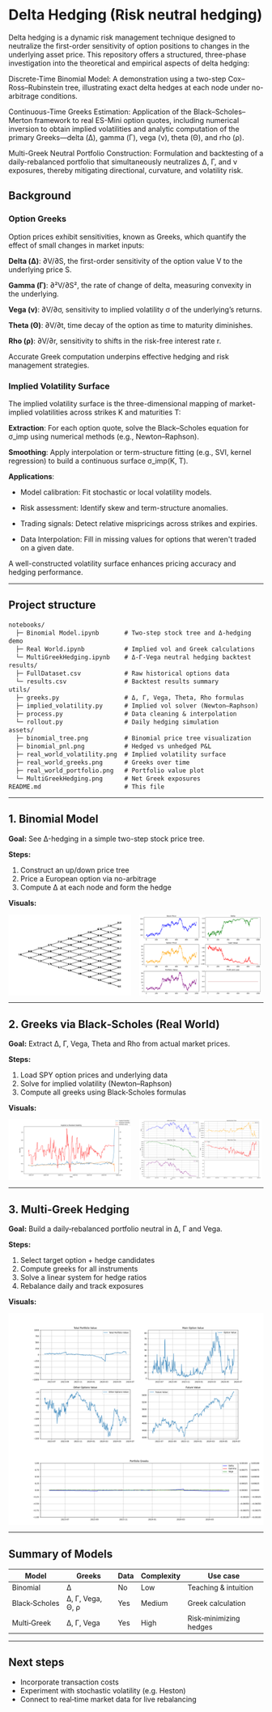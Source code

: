 # Delta Hedging (Risk neutral hedging)

Delta hedging is a dynamic risk management technique designed to neutralize the first-order sensitivity of option positions to changes in the underlying asset price. This repository offers a structured, three-phase investigation into the theoretical and empirical aspects of delta hedging:

Discrete-Time Binomial Model: A demonstration using a two-step Cox–Ross–Rubinstein tree, illustrating exact delta hedges at each node under no-arbitrage conditions.

Continuous-Time Greeks Estimation: Application of the Black–Scholes–Merton framework to real ES-Mini option quotes, including numerical inversion to obtain implied volatilities and analytic computation of the primary Greeks—delta (Δ), gamma (Γ), vega (ν), theta (Θ), and rho (ρ).

Multi-Greek Neutral Portfolio Construction: Formulation and backtesting of a daily-rebalanced portfolio that simultaneously neutralizes Δ, Γ, and ν exposures, thereby mitigating directional, curvature, and volatility risk.

## Background 

### Option Greeks

Option prices exhibit sensitivities, known as Greeks, which quantify the effect of small changes in market inputs:

**Delta (Δ)**: ∂V/∂S, the first-order sensitivity of the option value V to the underlying price S.

**Gamma (Γ)**: ∂²V/∂S², the rate of change of delta, measuring convexity in the underlying.

**Vega (ν)**: ∂V/∂σ, sensitivity to implied volatility σ of the underlying’s returns.

**Theta (Θ)**: ∂V/∂t, time decay of the option as time to maturity diminishes.

**Rho (ρ)**: ∂V/∂r, sensitivity to shifts in the risk-free interest rate r.

Accurate Greek computation underpins effective hedging and risk management strategies.

### Implied Volatility Surface

The implied volatility surface is the three-dimensional mapping of market-implied volatilities across strikes K and maturities T:

**Extraction**: For each option quote, solve the Black–Scholes equation for σ_imp using numerical methods (e.g., Newton–Raphson).

**Smoothing**: Apply interpolation or term-structure fitting (e.g., SVI, kernel regression) to build a continuous surface σ_imp(K, T).

**Applications**:

- Model calibration: Fit stochastic or local volatility models.

- Risk assessment: Identify skew and term-structure anomalies.

- Trading signals: Detect relative mispricings across strikes and expiries.

- Data Interpolation: Fill in missing values for options that weren't traded on a given date.

A well-constructed volatility surface enhances pricing accuracy and hedging performance.

---

## Project structure

```
notebooks/
  ├─ Binomial Model.ipynb       # Two-step stock tree and Δ-hedging demo
  ├─ Real World.ipynb           # Implied vol and Greek calculations
  └─ MultiGreekHedging.ipynb    # Δ-Γ-Vega neutral hedging backtest
results/
  ├─ FullDataset.csv            # Raw historical options data
  └─ results.csv                # Backtest results summary
utils/
  ├─ greeks.py                  # Δ, Γ, Vega, Theta, Rho formulas
  ├─ implied_volatility.py      # Implied vol solver (Newton–Raphson)
  ├─ process.py                 # Data cleaning & interpolation
  └─ rollout.py                 # Daily hedging simulation
assets/
  ├─ binomial_tree.png          # Binomial price tree visualization
  ├─ binomial_pnl.png           # Hedged vs unhedged P&L
  ├─ real_world_volatility.png  # Implied volatility surface
  ├─ real_world_greeks.png      # Greeks over time
  ├─ real_world_portfolio.png   # Portfolio value plot
  └─ MultiGreekHedging.png      # Net Greek exposures
README.md                       # This file
```

---

## 1. Binomial Model

**Goal:** See Δ-hedging in a simple two-step stock price tree.

**Steps:**

1. Construct an up/down price tree
2. Price a European option via no-arbitrage
3. Compute Δ at each node and form the hedge

**Visuals:**

<div style="display:flex; gap:1rem;">
  <img src="assets/binomial_tree.png" width="48%" />
  <img src="assets/binomial_pnl.png" width="48%" />
</div>

---

## 2. Greeks via Black‑Scholes (Real World)

**Goal:** Extract Δ, Γ, Vega, Theta and Rho from actual market prices.

**Steps:**

1. Load SPY option prices and underlying data
2. Solve for implied volatility (Newton–Raphson)
3. Compute all greeks using Black‑Scholes formulas

**Visuals:**

<div style="display:flex; gap:1rem;">
  <img src="assets/real_world_volatility.png" width="48%" />
  <img src="assets/real_world_greeks.png" width="48%" />
</div>

---

## 3. Multi‑Greek Hedging

**Goal:** Build a daily‑rebalanced portfolio neutral in Δ, Γ and Vega.

**Steps:**

1. Select target option + hedge candidates
2. Compute greeks for all instruments
3. Solve a linear system for hedge ratios
4. Rebalance daily and track exposures

**Visuals:**

<div style="display:flex; gap:1rem;">
  <img src="assets/MG_Portfolio.png" />
</div>
<div style="display:flex; gap:1rem;">
  <img src="assets/MG_TotalGreeks.png">
</div>

---

## Summary of Models

| Model         | Greeks           | Data | Complexity | Use case               |
| ------------- | ---------------- | ---- | ---------- | ---------------------- |
| Binomial      | Δ                | No   | Low        | Teaching & intuition   |
| Black‑Scholes | Δ, Γ, Vega, Θ, ρ | Yes  | Medium     | Greek calculation      |
| Multi‑Greek   | Δ, Γ, Vega       | Yes  | High       | Risk‑minimizing hedges |

---

## Next steps

* Incorporate transaction costs
* Experiment with stochastic volatility (e.g. Heston)
* Connect to real‑time market data for live rebalancing
